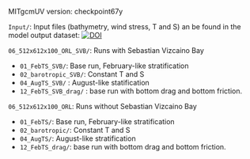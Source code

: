 MITgcmUV version:  checkpoint67y

```Input/```: Input files (bathymetry, wind stress, T and S) an be found in the model output dataset: [![DOI](https://zenodo.org/badge/DOI/10.5281/zenodo.7933674.svg)](https://doi.org/10.5281/zenodo.7933674)

```06_512x612x100_ORL_SVB/```: Runs with Sebastian Vizcaino Bay


* ```01_FebTS_SVB/```: Base run, February-like stratification
* ```02_barotropic_SVB/```: Constant T and S
* ```04_AugTS_SVB/``` : August-like statification
* ```12_FebTS_SVB_drag/``` : base run with bottom drag and bottom friction.

```06_512x612x100_ORL```: Runs without Sebastian Vizcaino Bay

* ```01_FebTS/```: Base run, February-like stratification
* ```02_barotropic/```: Constant T and S
* ```04_AugTS/```: August-like stratification
* ```12_FebTS_drag/```: base run with bottom drag and bottom friction.

